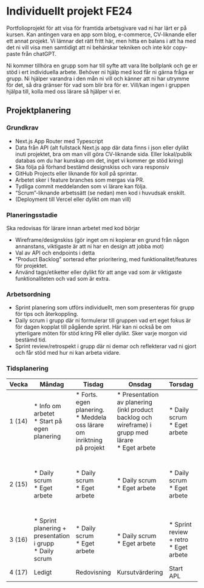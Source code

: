 # Individuellt projekt FE24
Portfolioprojekt för att visa för framtida arbetsgivare vad ni har lärt er på kursen. Kan antingen vara en app som blog, e-commerce, CV-liknande eller ett annat projekt. Vi lämnar det rätt fritt här, men hitta en balans i att ha med det ni vill visa men samtidigt att ni behärskar tekniken och inte kör copy-paste från chatGPT.

Ni kommer tillhöra en grupp som har till syfte att vara lite bollplank och ge er stöd i ert individuella arbete. Behöver ni hjälp med kod får ni gärna fråga er grupp. Ni hjälper varandra i den mån ni vill och känner att ni har utrymme för det, så dra gränser för vad som blir bra för er. Vill/kan ingen i gruppen hjälpa till, kolla med oss lärare så hjälper vi er.

## Projektplanering
### Grundkrav
* Next.js App Router med Typescript
* Data från API (alt fullstack Next.js app där data finns i json eller dylikt inuti projektet, bra om man vill göra CV-liknande sida. Eller lokal/publik databas om du har kunskap om det, inget vi kommer ge stöd kring)
* Ska följa på förhand bestämd designskiss och vara responsiv
* GitHub Projects eller liknande för koll på sprintar.
* Arbetet sker i feature branches som mergas via PR. 
* Tydliga commit meddelanden som vi lärare kan följa.
* “Scrum”-liknande arbetssätt (se nedan) men kod i huvudsak enskilt. 
* (Deployment till Vercel eller dylikt om man vill)

### Planeringsstadie
Ska redovisas för lärare innan arbetet med kod börjar
* Wireframe/designskiss (gör inget om ni kopierar en grund från någon annanstans, viktigaste är att ni har en design att jobba mot)
* Val av API och endpoints i detta
* “Product Backlog” sorterad efter prioritering, med funktionalitet/features för projektet.
* Använd tags/etiketter eller dylikt för att ange vad som är viktigaste funktionaliteten och vad som är extra.

### Arbetsordning
* Sprint planering som utförs individuellt, men som presenteras för grupp för tips och återkoppling.
* Daily scrum i grupp där ni formulerar till gruppen vad ert eget fokus är för dagen kopplat till pågående sprint. Här kan ni också be om ytterligare möten för stöd kring PR eller dylikt. Sker varje morgon vid bestämd tid.
* Sprint review/retrospekt i grupp där ni demar och reflekterar vad ni gjort och får stöd med hur ni kan arbeta vidare.

### Tidsplanering

| Vecka | Måndag | Tisdag | Onsdag | Torsdag | Fredag |
|---------|--------|----------|-----------|----------|---------|
| 1 (14)|* Info om arbetet <br/>* Start på egen planering | * Forts. egen planering. <br/>* Meddela oss lärare om inriktning på projekt | * Presentation av planering (inkl product backlog och wireframe) i grupp med lärare<br/> * Eget arbete | * Daily scrum <br/>* Eget arbete | * Daily scrum <br/>* Eget arbete|
|2 (15)| * Daily scrum <br/>* Eget arbete |  * Daily scrum <br/> * Eget arbete |  * Daily scrum <br/>* Eget arbete |  * Daily scrum <br/>* Eget arbete |  * Daily scrum <br/>* Sprint review + retro <br/>* Eget arbete |
| 3 (16) | * Sprint planering + presentation i grupp <br/>* Daily scrum | * Daily scrum<br/> * Eget arbete  | * Daily scrum <br/>* Eget arbete  | * Sprint review + retro <br/>* Eget arbete | Ledigt |
| 4 (17) | Ledigt | Redovisning | Kursutvärdering | Start APL | APL |
